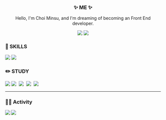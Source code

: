  <h3 align="center">✨ ME ✨</h3>
<p align="center">Hello, I'm Choi Minsu, and I'm dreaming of becoming an Front End developer.</p>
<div align="center"> 
  <a href="https://www.instagram.com/m.in_su08/"><img src="https://img.shields.io/badge/Instagram-ff69b4?style=plastic&logo=Instagram&logoColor=white"/></a>
 <img src="https://img.shields.io/badge/mandoo4137@gmail.com-EA4305?style=flat-square&logo=Gmail&logoColor=white">
</div>   
 
  
<h3 align="left">💪 SKILLS</h3>  
<div align="left">
  <img src="https://img.shields.io/badge/java-007396?style=for-the-badge&logo=OpenJDK&logoColor=white">  
  <img src="https://img.shields.io/badge/C-A8B9CC?style=for-the-badge&logo=C&logoColor=white"> 
</div>


<h3 align="left">✏️ STUDY </h3>
<div align="left">
  <img src="https://img.shields.io/badge/html5-E34F26?style=for-the-badge&logo=html5&logoColor=white">
  <img src="https://img.shields.io/badge/css3-1572B6?style=flat-square&logo=css3&logoColor=white">&nbsp
  <img src="https://img.shields.io/badge/javascript-F7DF1E?style=flat-square&logo=javascript&logoColor=white">&nbsp
  <img src="https://img.shields.io/badge/react-61DAFB?style=flat-square&logo=react&logoColor=white">&nbsp
  <img src="https://img.shields.io/badge/visual studio code-007ACC?style=flat-square&logo=visual studio code&logoColor=white">&nbsp 
</div>

<hr>

<h3 align="left">🏃🏻 Activity</h3>
<img align="left" src="http://mazassumnida.wtf/api/v2/generate_badge?boj=mandoo0707"/> <img align="center" src="https://github-readme-stats.vercel.app/api/top-langs/?username=min-su08&layout=compact">
